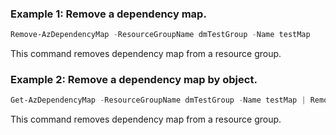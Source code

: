 ### Example 1: Remove a dependency map.
```powershell
Remove-AzDependencyMap -ResourceGroupName dmTestGroup -Name testMap
```

This command removes dependency map from a resource group.

### Example 2: Remove a dependency map by object.
```powershell
Get-AzDependencyMap -ResourceGroupName dmTestGroup -Name testMap | Remove-AzDependencyMap
```

This command removes dependency map from a resource group.
